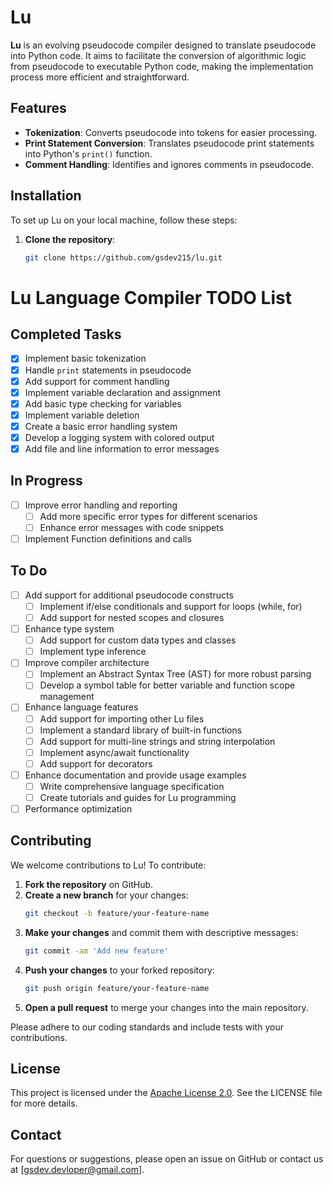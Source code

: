 # Lu

**Lu** is an evolving pseudocode compiler designed to translate pseudocode into Python code. It aims to facilitate the conversion of algorithmic logic from pseudocode to executable Python code, making the implementation process more efficient and straightforward.

## Features

- **Tokenization**: Converts pseudocode into tokens for easier processing.
- **Print Statement Conversion**: Translates pseudocode print statements into Python's `print()` function.
- **Comment Handling**: Identifies and ignores comments in pseudocode.

## Installation

To set up Lu on your local machine, follow these steps:

1. **Clone the repository**:
    ```bash
    git clone https://github.com/gsdev215/lu.git
    ```


# Lu Language Compiler TODO List

## Completed Tasks

- [x] Implement basic tokenization
- [x] Handle `print` statements in pseudocode
- [x] Add support for comment handling
- [x] Implement variable declaration and assignment
- [x] Add basic type checking for variables
- [x] Implement variable deletion
- [x] Create a basic error handling system
- [x] Develop a logging system with colored output
- [x] Add file and line information to error messages

## In Progress

- [ ] Improve error handling and reporting
  - [ ] Add more specific error types for different scenarios
  - [ ] Enhance error messages with code snippets
- [ ] Implement Function definitions and calls

## To Do

- [ ] Add support for additional pseudocode constructs
  - [ ] Implement if/else conditionals and support for loops (while, for)
  - [ ] Add support for nested scopes and closures

- [ ] Enhance type system
  - [ ] Add support for custom data types and classes
  - [ ] Implement type inference

- [ ] Improve compiler architecture
  - [ ] Implement an Abstract Syntax Tree (AST) for more robust parsing
  - [ ] Develop a symbol table for better variable and function scope management

- [ ] Enhance language features
  - [ ] Add support for importing other Lu files
  - [ ] Implement a standard library of built-in functions
  - [ ] Add support for multi-line strings and string interpolation
  - [ ] Implement async/await functionality
  - [ ] Add support for decorators

- [ ] Enhance documentation and provide usage examples
  - [ ] Write comprehensive language specification
  - [ ] Create tutorials and guides for Lu programming

- [ ] Performance optimization

## Contributing

We welcome contributions to Lu! To contribute:

1. **Fork the repository** on GitHub.
2. **Create a new branch** for your changes:
    ```bash
    git checkout -b feature/your-feature-name
    ```
3. **Make your changes** and commit them with descriptive messages:
    ```bash
    git commit -am 'Add new feature'
    ```
4. **Push your changes** to your forked repository:
    ```bash
    git push origin feature/your-feature-name
    ```
5. **Open a pull request** to merge your changes into the main repository.

Please adhere to our coding standards and include tests with your contributions.

## License

This project is licensed under the [Apache License 2.0](LICENSE). See the LICENSE file for more details.

## Contact

For questions or suggestions, please open an issue on GitHub or contact us at [gsdev.devloper@gmail.com].

